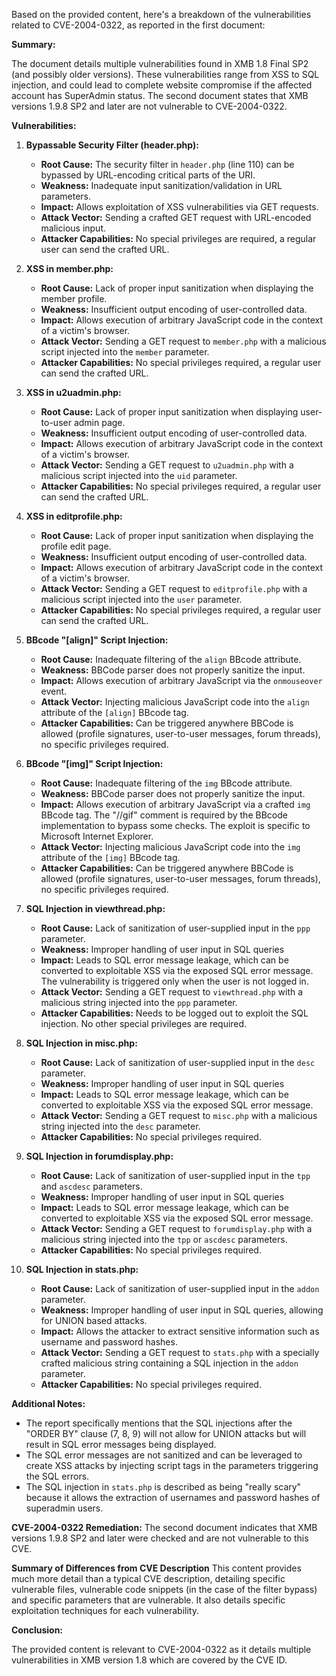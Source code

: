 Based on the provided content, here's a breakdown of the vulnerabilities related to CVE-2004-0322, as reported in the first document:

**Summary:**

The document details multiple vulnerabilities found in XMB 1.8 Final SP2 (and possibly older versions). These vulnerabilities range from XSS to SQL injection, and could lead to complete website compromise if the affected account has SuperAdmin status. The second document states that XMB versions 1.9.8 SP2 and later are not vulnerable to CVE-2004-0322.

**Vulnerabilities:**

1.  **Bypassable Security Filter (header.php):**
    *   **Root Cause:** The security filter in `header.php` (line 110) can be bypassed by URL-encoding critical parts of the URI.
    *   **Weakness:** Inadequate input sanitization/validation in URL parameters.
    *   **Impact:** Allows exploitation of XSS vulnerabilities via GET requests.
    *   **Attack Vector:** Sending a crafted GET request with URL-encoded malicious input.
    *   **Attacker Capabilities:** No special privileges are required, a regular user can send the crafted URL.

2.  **XSS in member.php:**
    *   **Root Cause:** Lack of proper input sanitization when displaying the member profile.
    *   **Weakness:** Insufficient output encoding of user-controlled data.
    *   **Impact:**  Allows execution of arbitrary JavaScript code in the context of a victim's browser.
    *   **Attack Vector:** Sending a GET request to `member.php` with a malicious script injected into the `member` parameter.
    *   **Attacker Capabilities:** No special privileges required, a regular user can send the crafted URL.

3.  **XSS in u2uadmin.php:**
    *   **Root Cause:** Lack of proper input sanitization when displaying user-to-user admin page.
    *  **Weakness:** Insufficient output encoding of user-controlled data.
    *   **Impact:**  Allows execution of arbitrary JavaScript code in the context of a victim's browser.
    *   **Attack Vector:** Sending a GET request to `u2uadmin.php` with a malicious script injected into the `uid` parameter.
    *   **Attacker Capabilities:** No special privileges required, a regular user can send the crafted URL.

4.  **XSS in editprofile.php:**
     *  **Root Cause:** Lack of proper input sanitization when displaying the profile edit page.
     *  **Weakness:** Insufficient output encoding of user-controlled data.
    *   **Impact:**  Allows execution of arbitrary JavaScript code in the context of a victim's browser.
    *   **Attack Vector:** Sending a GET request to `editprofile.php` with a malicious script injected into the `user` parameter.
    *   **Attacker Capabilities:** No special privileges required, a regular user can send the crafted URL.

5.  **BBcode "[align]" Script Injection:**
    *   **Root Cause:** Inadequate filtering of the `align` BBcode attribute.
    *   **Weakness:**  BBCode parser does not properly sanitize the input.
    *   **Impact:** Allows execution of arbitrary JavaScript via the `onmouseover` event.
    *   **Attack Vector:** Injecting malicious JavaScript code into the `align` attribute of the `[align]` BBcode tag.
    *   **Attacker Capabilities:** Can be triggered anywhere BBCode is allowed (profile signatures, user-to-user messages, forum threads), no specific privileges required.

6.  **BBcode "[img]" Script Injection:**
    *   **Root Cause:** Inadequate filtering of the `img` BBcode attribute.
    *   **Weakness:** BBCode parser does not properly sanitize the input.
    *  **Impact:** Allows execution of arbitrary JavaScript via a crafted `img` BBcode tag. The "//gif" comment is required by the BBcode implementation to bypass some checks. The exploit is specific to Microsoft Internet Explorer.
    *   **Attack Vector:** Injecting malicious JavaScript code into the `img` attribute of the `[img]` BBcode tag.
    *   **Attacker Capabilities:** Can be triggered anywhere BBCode is allowed (profile signatures, user-to-user messages, forum threads), no specific privileges required.

7.  **SQL Injection in viewthread.php:**
    *   **Root Cause:** Lack of sanitization of user-supplied input in the `ppp` parameter.
    *   **Weakness:**  Improper handling of user input in SQL queries
    *   **Impact:** Leads to SQL error message leakage, which can be converted to exploitable XSS via the exposed SQL error message. The vulnerability is triggered only when the user is not logged in.
    *   **Attack Vector:** Sending a GET request to `viewthread.php` with a malicious string injected into the `ppp` parameter.
    *   **Attacker Capabilities:** Needs to be logged out to exploit the SQL injection. No other special privileges are required.

8.  **SQL Injection in misc.php:**
    *   **Root Cause:** Lack of sanitization of user-supplied input in the `desc` parameter.
    *   **Weakness:** Improper handling of user input in SQL queries
    *   **Impact:** Leads to SQL error message leakage, which can be converted to exploitable XSS via the exposed SQL error message.
    *   **Attack Vector:** Sending a GET request to `misc.php` with a malicious string injected into the `desc` parameter.
    *  **Attacker Capabilities:** No special privileges required.

9.  **SQL Injection in forumdisplay.php:**
    *   **Root Cause:** Lack of sanitization of user-supplied input in the `tpp` and `ascdesc` parameters.
    *   **Weakness:** Improper handling of user input in SQL queries
    *   **Impact:** Leads to SQL error message leakage, which can be converted to exploitable XSS via the exposed SQL error message.
    *   **Attack Vector:** Sending a GET request to `forumdisplay.php` with a malicious string injected into the `tpp` or `ascdesc` parameters.
    *   **Attacker Capabilities:** No special privileges required.

10. **SQL Injection in stats.php:**
     *   **Root Cause:** Lack of sanitization of user-supplied input in the `addon` parameter.
    *   **Weakness:**  Improper handling of user input in SQL queries, allowing for UNION based attacks.
     *   **Impact:** Allows the attacker to extract sensitive information such as username and password hashes.
    *   **Attack Vector:** Sending a GET request to `stats.php` with a specially crafted malicious string containing a SQL injection in the `addon` parameter.
    *  **Attacker Capabilities:** No special privileges required.

**Additional Notes:**

*   The report specifically mentions that the SQL injections after the "ORDER BY" clause (7, 8, 9) will not allow for UNION attacks but will result in SQL error messages being displayed.
*   The SQL error messages are not sanitized and can be leveraged to create XSS attacks by injecting script tags in the parameters triggering the SQL errors.
*   The SQL injection in `stats.php` is described as being "really scary" because it allows the extraction of usernames and password hashes of superadmin users.

**CVE-2004-0322 Remediation:**
The second document indicates that XMB versions 1.9.8 SP2 and later were checked and are not vulnerable to this CVE.

**Summary of Differences from CVE Description**
This content provides much more detail than a typical CVE description, detailing specific vulnerable files, vulnerable code snippets (in the case of the filter bypass) and specific parameters that are vulnerable. It also details specific exploitation techniques for each vulnerability.

**Conclusion:**

The provided content is relevant to CVE-2004-0322 as it details multiple vulnerabilities in XMB version 1.8 which are covered by the CVE ID.